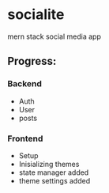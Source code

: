 # socialite
mern stack social media app

## Progress:
### Backend
- Auth
- User
- posts

### Frontend
- Setup 
- Inisializing themes
- state manager added
- theme settings added
